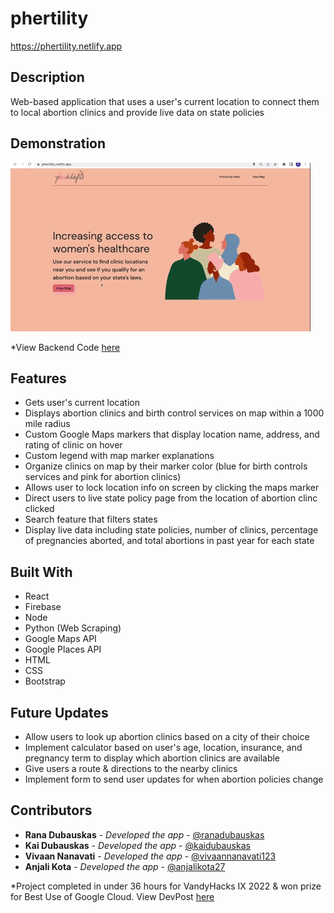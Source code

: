 # phertility

https://phertility.netlify.app

## Description
Web-based application that uses a user's current location to connect them to local abortion clinics and provide live data on state policies 

## Demonstration
![](demonstration.gif) 

*View Backend Code [here](https://github.com/ranadubauskas/phertility-backend)

## Features
- Gets user's current location
- Displays abortion clinics and birth control services on map within a 1000 mile radius
- Custom Google Maps markers that display location name, address, and rating of clinic on hover
- Custom legend with map marker explanations
- Organize clinics on map by their marker color (blue for birth controls services and pink for abortion clinics)
- Allows user to lock location info on screen by clicking the maps marker
- Direct users to live state policy page from the location of abortion clinc clicked
- Search feature that filters states
- Display live data including state policies, number of clinics, percentage of pregnancies aborted, and total abortions in past year for each state


## Built With
- React
- Firebase
- Node
- Python (Web Scraping)
- Google Maps API
- Google Places API
- HTML
- CSS
- Bootstrap

## Future Updates
- Allow users to look up abortion clinics based on a city of their choice
- Implement calculator based on user's age, location, insurance, and pregnancy term to display which abortion clinics are available
- Give users a route & directions to the nearby clinics
- Implement form to send user updates for when abortion policies change 


## Contributors
  - **Rana Dubauskas** - *Developed the app* -
    [@ranadubauskas](https://github.com/ranadubauskas)
  - **Kai Dubauskas** - *Developed the app*  - [@kaidubauskas](https://github.com/KaiDubauskas)
  - **Vivaan Nanavati** - *Developed the app* - [@vivaannanavati123](https://github.com/vivaannanavati123)
  - **Anjali Kota** - *Developed the app* - [@anjalikota27](https://github.com/Anjalikota27)

*Project completed in under 36 hours for VandyHacks IX 2022 & won prize for Best Use of Google Cloud. View DevPost [here](https://devpost.com/software/phertility)

